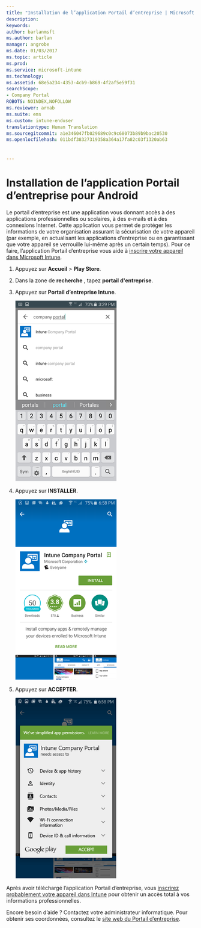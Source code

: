 ```yaml
---
title: "Installation de l’application Portail d’entreprise | Microsoft Docs"
description: 
keywords: 
author: barlanmsft
ms.author: barlan
manager: angrobe
ms.date: 01/03/2017
ms.topic: article
ms.prod: 
ms.service: microsoft-intune
ms.technology: 
ms.assetid: 68e5a234-4353-4cb9-b869-4f2af5e59f31
searchScope:
- Company Portal
ROBOTS: NOINDEX,NOFOLLOW
ms.reviewer: arnab
ms.suite: ems
ms.custom: intune-enduser
translationtype: Human Translation
ms.sourcegitcommit: a1e346047fb029689c0c9c68073b89b9bac20530
ms.openlocfilehash: 011bdf38327319358a364a17fa82c03f1320ab63


---
```

# <a name="install-the-company-portal-app-for-android"></a>Installation de l’application Portail d’entreprise pour Android

Le portail d’entreprise est une application vous donnant accès à des applications professionnelles ou scolaires, à des e-mails et à des connexions Internet. Cette application vous permet de protéger les informations de votre organisation assurant la sécurisation de votre appareil (par exemple, en actualisant les applications d’entreprise ou en garantissant que votre appareil se verrouille lui-même après un certain temps). Pour ce faire, l’application Portail d’entreprise vous aide à [inscrire votre appareil dans Microsoft Intune](what-happens-if-you-install-the-company-portal-app-and-enroll-your-device-in-intune-android.md).

1.  Appuyez sur **Accueil** > **Play Store**.

2.  Dans la zone de **recherche** , tapez **portail d'entreprise**.

3.  Appuyez sur **Portail d’entreprise Intune**.

    ![android-search-company-portal](./media/and-cpinstall-1-search-cp.png)

4.  Appuyez sur **INSTALLER**.

    ![android-install-company-portal](./media/and-cpinstall-2-install.png)

5.  Appuyez sur **ACCEPTER**.

    ![android-accept-company-portal-terms](./media/and-cpinstall-3-cp-accept.png)

Après avoir téléchargé l’application Portail d’entreprise, vous [inscrirez probablement votre appareil dans Intune](enroll-your-device-in-Intune-android.md) pour obtenir un accès total à vos informations professionnelles.

Encore besoin d’aide ? Contactez votre administrateur informatique. Pour obtenir ses coordonnées, consultez le [site web du Portail d’entreprise](http://portal.manage.microsoft.com).



<!--HONumber=Jan17_HO1-->


